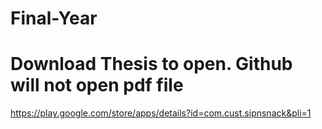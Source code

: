 # Final-Year
# Download Thesis to open. Github will not open pdf file
https://play.google.com/store/apps/details?id=com.cust.sipnsnack&pli=1
